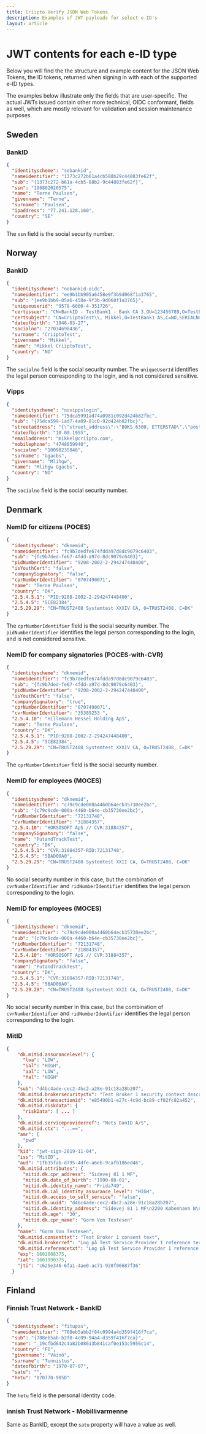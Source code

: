```yaml
---
title: Criipto Verify JSON Web Tokens
description: Examples of JWT payloads for select e-ID's
layout: article
---
```


# JWT contents for each e-ID type

Below you will find the the structure and example content for the JSON Web Tokens, the ID tokens, returned when signing in with each of the supported e-ID types.

The examples below illustrate only the fields that are user-specific. The actual JWTs issued contain other more technical, OIDC conformant, fields as well, which are mostly relevant for validation and session maintenance purposes.

## Sweden
### BankID
```json
{
  "identityscheme": "sebankid",
  "nameidentifier": "1373c272b61a4cb588b29c44883fe62f",
  "sub": "{1373c272-b61a-4cb5-88b2-9c44883fe62f}",
  "ssn": "196802020575",
  "name": "Terne Paulsen",
  "givenname": "Terne",
  "surname": "Paulsen",
  "ipaddress": "77.241.128.160",
  "country": "SE"
}
```
The `ssn` field is the social security number.

## Norway
### BankID
```json
{
  "identityscheme": "nobankid-oidc",
  "nameidentifier": "ee9b1bb905a6458e9f3b9d068f1a3765",
  "sub": "{ee9b1bb9-05a6-458e-9f3b-9d068f1a3765}",
  "uniqueuserid": "9578-6000-4-351726",
  "certissuer": "CN=BankID - TestBank1 - Bank CA 3,OU=123456789,O=TestBank1 AS,C=NO;OrginatorId=9980;OriginatorName=BINAS;OriginatorId=9980",
  "certsubject": "CN=CriiptoTest\\, Mikkel,O=TestBank1 AS,C=NO,SERIALNUMBER=9578-6000-4-351726",
  "dateofbirth": "1946-03-27",
  "socialno": "27034698436",
  "surname": "CriiptoTest",
  "givenname": "Mikkel",
  "name": "Mikkel CriiptoTest",
  "country": "NO"
}
```
The `socialno` field is the social security number. The `uniqueUserId` identifies the legal person corresponding to the login, and is not considered sensitive.

### Vipps
```json
{
  "identityscheme": "novippslogin",
  "nameidentifier": "75dca5991ad74a0981c092d424b82fbc",
  "sub": "{75dca599-1ad7-4a09-81c0-92d424b82fbc}",
  "streetaddress": "{\"street_address\":\"BOKS 6300, ETTERSTAD\",\"postal_code\":\"0603\",\"region\":\"OSLO\",\"country\":\"NO\",\"formatted\":\"BOKS 6300, ETTERSTAD\\n0603\\nOSLO\\nNO\",\"address_type\":\"home\"}",
  "dateofbirth": "10.09.1955",
  "emailaddress": "mikkel@criipto.com",
  "mobilephone": "4748059940",
  "socialno": "10098235846",
  "surname": "Ggacbs",
  "givenname": "Mlihgw",
  "name": "Mlihgw Ggacbs",
  "country": "NO"
}
```
The `socialno` field is the social security number.

## Denmark
### NemID for citizens (POCES)
```json
{
  "identityscheme": "dknemid",
  "nameidentifier": "fc9b7dedfe674fdda97d8dc9079c6403",
  "sub": "{fc9b7ded-fe67-4fdd-a97d-8dc9079c6403}",
  "pidNumberIdentifier": "9208-2002-2-294247448400",
  "isYouthCert": "false",
  "companySignatory": "false",
  "cprNumberIdentifier": "0707490071",
  "name": "Terne Paulsen",
  "country": "DK",
  "2.5.4.5.1": "PID:9208-2002-2-294247448400",
  "2.5.4.5": "5CE82384",
  "2.5.29.29": "CN=TRUST2408 Systemtest XXXIV CA, O=TRUST2408, C=DK"
}
```
The `cprNumberIdentifier` field is the social security number. The `pidNumberIdentifier` identifies the legal person corresponding to the login, and is not considered sensitive.

### NemID for company signatories (POCES-with-CVR)
```json
{
  "identityscheme": "dknemid",
  "nameidentifier": "fc9b7dedfe674fdda97d8dc9079c6403",
  "sub": "{fc9b7ded-fe67-4fdd-a97d-8dc9079c6403}",
  "pidNumberIdentifier": "9208-2002-2-294247448400",
  "isYouthCert": "false",
  "companySignatory": "true",
  "cprNumberIdentifier": "0707490071",
  "cvrNumberIdentifier": "35389253 ",
  "2.5.4.10": "Hillemann Hessel Holding ApS",
  "name": "Terne Paulsen",
  "country": "DK",
  "2.5.4.5.1": "PID:9208-2002-2-294247448400",
  "2.5.4.5": "5CE82384",
  "2.5.29.29": "CN=TRUST2408 Systemtest XXXIV CA, O=TRUST2408, C=DK"
}
```
The `cprNumberIdentifier` field is the social security number.

### NemID for employees (MOCES)
```json
{
  "identityscheme": "dknemid",
  "nameidentifier": "c79c9cde000a4460b64ecb35730ee2bc",
  "sub": "{c79c9cde-000a-4460-b64e-cb35730ee2bc}",
  "ridNumberIdentifier": "72131748",
  "cvrNumberIdentifier": "31884357",
  "2.5.4.10": "HORSOSOFT ApS // CVR:31884357",
  "companySignatory": "false",
  "name": "PutandTrackTest",
  "country": "DK",
  "2.5.4.5.1": "CVR:31884357-RID:72131748",
  "2.5.4.5": "5BAD00A0",
  "2.5.29.29": "CN=TRUST2408 Systemtest XXII CA, O=TRUST2408, C=DK"
}
```
No social security number in this case, but the combination of `cvrNumberIdentifier` and `ridNumberIdentifier` identifies the legal person corresponding to the login.

### NemID for employees (MOCES)
```json
{
  "identityscheme": "dknemid",
  "nameidentifier": "c79c9cde000a4460b64ecb35730ee2bc",
  "sub": "{c79c9cde-000a-4460-b64e-cb35730ee2bc}",
  "ridNumberIdentifier": "72131748",
  "cvrNumberIdentifier": "31884357",
  "2.5.4.10": "HORSOSOFT ApS // CVR:31884357",
  "companySignatory": "false",
  "name": "PutandTrackTest",
  "country": "DK",
  "2.5.4.5.1": "CVR:31884357-RID:72131748",
  "2.5.4.5": "5BAD00A0",
  "2.5.29.29": "CN=TRUST2408 Systemtest XXII CA, O=TRUST2408, C=DK"
}
```
No social security number in this case, but the combination of `cvrNumberIdentifier` and `ridNumberIdentifier` identifies the legal person corresponding to the login.

### MitID
```json
{
    "dk.mitid.assurancelevel": {
      "loa": "LOW",
      "ial": "HIGH",
      "aal": "LOW",
      "fal": "HIGH"
    },
    "sub": "d4bc4ade-cec2-4bc2-a28e-91c18a28b207",
    "dk.mitid.brokersecurityctx": "Test Broker 1 security context description",
    "dk.mitid.transactionid": "e85490b1-e27c-4c9d-bc89-cf02fc82a452",
    "dk.mitid.riskdata": {
      "riskData": [ ... ]
    },
    "dk.mitid.serviceproviderref": "Nets DanID A/S",
    "dk.mitid.ctx": "...==",
    "amr": [
      "pwd"
    ],
    "kid": "jwt-sign-2019-11-04",
    "iss": "MitID",
    "aud": "1fb35fab-d795-4dfe-a6eb-9cafb186ed46",
    "dk.mitid.attributes": {
      "mitid.dk.cpr_address": "Sidevej 81 1 MF",
      "mitid.dk.date_of_birth": "1990-08-01",
      "mitid.dk.identity_name": "Frida749",
      "mitid.dk.ial_identity_assurance_level": "HIGH",
      "mitid.dk.access_to_self_service": "false",
      "mitid.dk.uuid": "d4bc4ade-cec2-4bc2-a28e-91c18a28b207",
      "mitid.dk.identity_address": "Sidevej 81 1 MF\n2200 København N\nDenmark",
      "mitid.dk.age": "30",
      "mitid.dk.cpr_name": "Gorm Von Testesen"
    },
    "name": "Gorm Von Testesen",
    "dk.mitid.consenttxt": "Test Broker 1 consent text",
    "dk.mitid.brokerref": "Log på Test Service Provider 1 reference text",
    "dk.mitid.referencetxt": "Log på Test Service Provider 1 reference text",
    "exp": 1602008375,
    "iat": 1601990375,
    "jti": "c625e346-6fa1-4ae0-ac71-920f06687f36"
  }
```

## Finland
### Finnish Trust Network - BankID
```json
{
  "identityscheme": "fitupas",
  "nameidentifier": "788eb5abb2f84c0994a4d359f416f7ca",
  "sub": "{788eb5ab-b2f8-4c09-94a4-d359f416f7ca}",
  "name": "_19cfbd642c4a82b08613b841caf0e153c5956c14",
  "country": "FI",
  "givenname": "Väinö",
  "surname": "Tunnistus",
  "dateofbirth": "1970-07-07",
  "satu": "",
  "hetu": "070770-905D"
}
```
The `hetu` field is the personal identity code.

### innish Trust Network - Mobillivarmenne
Same as BankID, except the `satu` property will have a value as well.